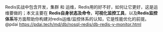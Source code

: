 Redis实战中包含开发，集群 和 运维，Redis用的好不好，如何让它更好，这是运维要做的；本文主要在 **Redis自身状态及命令**，**可视化监控工具**，以及**Redis监控体系**等方面帮助你构建对redis运维/监控体系的认知，它是性能优化的前提。@pdai
https://pdai.tech/md/db/nosql-redis/db-redis-y-monitor.html